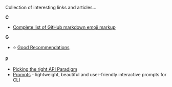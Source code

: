 Collection of interesting links and articles...

**C**
- [Complete list of GitHub markdown emoji markup](https://gist.github.com/rxaviers/7360908)

**G**
- :star: [Good Recommendations](http://abyjames.com/projects/recommendations/)

**P**
- [Picking the right API Paradigm](https://philsturgeon.uk/2018/05/21/picking-an-api-paradigm-implementation/)
- [Prompts](https://github.com/terkelg/prompts) - lightweight, beautiful and user-friendly interactive prompts for CLI
